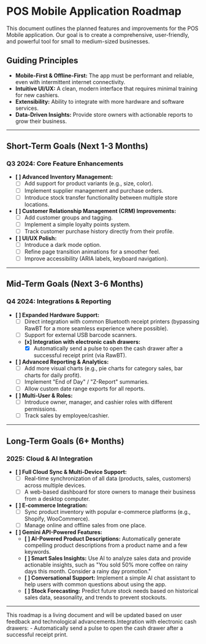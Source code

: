 # POS Mobile Application Roadmap

This document outlines the planned features and improvements for the POS Mobile application. Our goal is to create a comprehensive, user-friendly, and powerful tool for small to medium-sized businesses.

## Guiding Principles
- **Mobile-First & Offline-First:** The app must be performant and reliable, even with intermittent internet connectivity.
- **Intuitive UI/UX:** A clean, modern interface that requires minimal training for new cashiers.
- **Extensibility:** Ability to integrate with more hardware and software services.
- **Data-Driven Insights:** Provide store owners with actionable reports to grow their business.

---

## Short-Term Goals (Next 1-3 Months)

### Q3 2024: Core Feature Enhancements

- **[ ] Advanced Inventory Management:**
    - [ ] Add support for product variants (e.g., size, color).
    - [ ] Implement supplier management and purchase orders.
    - [ ] Introduce stock transfer functionality between multiple store locations.
- **[ ] Customer Relationship Management (CRM) Improvements:**
    - [ ] Add customer groups and tagging.
    - [ ] Implement a simple loyalty points system.
    - [ ] Track customer purchase history directly from their profile.
- **[ ] UI/UX Polish:**
    - [ ] Introduce a dark mode option.
    - [ ] Refine page transition animations for a smoother feel.
    - [ ] Improve accessibility (ARIA labels, keyboard navigation).

---

## Mid-Term Goals (Next 3-6 Months)

### Q4 2024: Integrations & Reporting

- **[ ] Expanded Hardware Support:**
    - [ ] Direct integration with common Bluetooth receipt printers (bypassing RawBT for a more seamless experience where possible).
    - [ ] Support for external USB barcode scanners.
    - **[x] Integration with electronic cash drawers:**
        - [x] Automatically send a pulse to open the cash drawer after a successful receipt print (via RawBT).
- **[ ] Advanced Reporting & Analytics:**
    - [ ] Add more visual charts (e.g., pie charts for category sales, bar charts for daily profit).
    - [ ] Implement "End of Day" / "Z-Report" summaries.
    - [ ] Allow custom date range exports for all reports.
- **[ ] Multi-User & Roles:**
    - [ ] Introduce owner, manager, and cashier roles with different permissions.
    - [ ] Track sales by employee/cashier.

---

## Long-Term Goals (6+ Months)

### 2025: Cloud & AI Integration

- **[ ] Full Cloud Sync & Multi-Device Support:**
    - [ ] Real-time synchronization of all data (products, sales, customers) across multiple devices.
    - [ ] A web-based dashboard for store owners to manage their business from a desktop computer.
- **[ ] E-commerce Integration:**
    - [ ] Sync product inventory with popular e-commerce platforms (e.g., Shopify, WooCommerce).
    - [ ] Manage online and offline sales from one place.
- **[ ] Gemini API-Powered Features:**
    - **[ ] AI-Powered Product Descriptions:** Automatically generate compelling product descriptions from a product name and a few keywords.
    - **[ ] Smart Sales Insights:** Use AI to analyze sales data and provide actionable insights, such as "You sold 50% more coffee on rainy days this month. Consider a rainy day promotion."
    - **[ ] Conversational Support:** Implement a simple AI chat assistant to help users with common questions about using the app.
    - **[ ] Stock Forecasting:** Predict future stock needs based on historical sales data, seasonality, and trends to prevent stockouts.

---

This roadmap is a living document and will be updated based on user feedback and technological advancements.Integration with electronic cash drawers:
        - Automatically send a pulse to open the cash drawer after a successful receipt print.